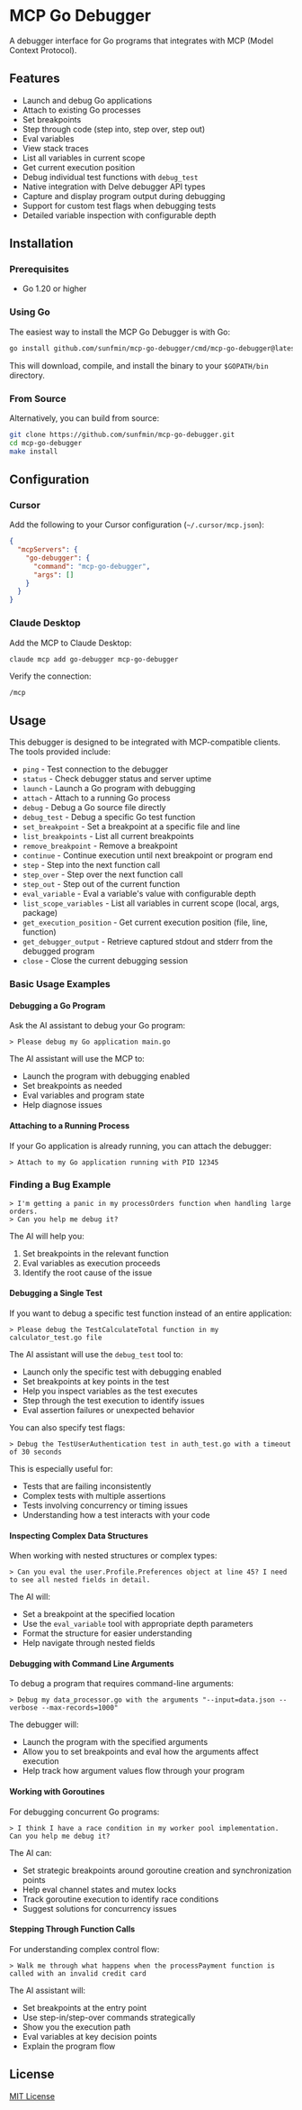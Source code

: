 # MCP Go Debugger

A debugger interface for Go programs that integrates with MCP (Model Context Protocol).

## Features

- Launch and debug Go applications
- Attach to existing Go processes
- Set breakpoints
- Step through code (step into, step over, step out)
- Eval variables
- View stack traces
- List all variables in current scope
- Get current execution position
- Debug individual test functions with `debug_test`
- Native integration with Delve debugger API types
- Capture and display program output during debugging
- Support for custom test flags when debugging tests
- Detailed variable inspection with configurable depth

## Installation

### Prerequisites

- Go 1.20 or higher

### Using Go

The easiest way to install the MCP Go Debugger is with Go:

```bash
go install github.com/sunfmin/mcp-go-debugger/cmd/mcp-go-debugger@latest
```

This will download, compile, and install the binary to your `$GOPATH/bin` directory.

### From Source

Alternatively, you can build from source:

```bash
git clone https://github.com/sunfmin/mcp-go-debugger.git
cd mcp-go-debugger
make install
```

## Configuration

### Cursor

Add the following to your Cursor configuration (`~/.cursor/mcp.json`):

```json
{
  "mcpServers": {
    "go-debugger": {
      "command": "mcp-go-debugger",
      "args": []
    }
  }
}
```

### Claude Desktop

Add the MCP to Claude Desktop:

```bash
claude mcp add go-debugger mcp-go-debugger
```

Verify the connection:
```
/mcp
```

## Usage

This debugger is designed to be integrated with MCP-compatible clients. The tools provided include:

- `ping` - Test connection to the debugger
- `status` - Check debugger status and server uptime
- `launch` - Launch a Go program with debugging
- `attach` - Attach to a running Go process
- `debug` - Debug a Go source file directly
- `debug_test` - Debug a specific Go test function
- `set_breakpoint` - Set a breakpoint at a specific file and line
- `list_breakpoints` - List all current breakpoints
- `remove_breakpoint` - Remove a breakpoint
- `continue` - Continue execution until next breakpoint or program end
- `step` - Step into the next function call
- `step_over` - Step over the next function call
- `step_out` - Step out of the current function
- `eval_variable` - Eval a variable's value with configurable depth
- `list_scope_variables` - List all variables in current scope (local, args, package)
- `get_execution_position` - Get current execution position (file, line, function)
- `get_debugger_output` - Retrieve captured stdout and stderr from the debugged program
- `close` - Close the current debugging session

### Basic Usage Examples

#### Debugging a Go Program

Ask the AI assistant to debug your Go program:
```
> Please debug my Go application main.go
```

The AI assistant will use the MCP to:
- Launch the program with debugging enabled
- Set breakpoints as needed
- Eval variables and program state
- Help diagnose issues

#### Attaching to a Running Process

If your Go application is already running, you can attach the debugger:

```
> Attach to my Go application running with PID 12345
```

### Finding a Bug Example

```
> I'm getting a panic in my processOrders function when handling large orders. 
> Can you help me debug it?
```

The AI will help you:
1. Set breakpoints in the relevant function
2. Eval variables as execution proceeds
3. Identify the root cause of the issue

#### Debugging a Single Test

If you want to debug a specific test function instead of an entire application:

```
> Please debug the TestCalculateTotal function in my calculator_test.go file
```

The AI assistant will use the `debug_test` tool to:
- Launch only the specific test with debugging enabled
- Set breakpoints at key points in the test
- Help you inspect variables as the test executes
- Step through the test execution to identify issues
- Eval assertion failures or unexpected behavior

You can also specify test flags:

```
> Debug the TestUserAuthentication test in auth_test.go with a timeout of 30 seconds
```

This is especially useful for:
- Tests that are failing inconsistently
- Complex tests with multiple assertions
- Tests involving concurrency or timing issues
- Understanding how a test interacts with your code

#### Inspecting Complex Data Structures

When working with nested structures or complex types:

```
> Can you eval the user.Profile.Preferences object at line 45? I need to see all nested fields in detail.
```

The AI will:
- Set a breakpoint at the specified location
- Use the `eval_variable` tool with appropriate depth parameters
- Format the structure for easier understanding
- Help navigate through nested fields

#### Debugging with Command Line Arguments

To debug a program that requires command-line arguments:

```
> Debug my data_processor.go with the arguments "--input=data.json --verbose --max-records=1000"
```

The debugger will:
- Launch the program with the specified arguments
- Allow you to set breakpoints and eval how the arguments affect execution
- Help track how argument values flow through your program

#### Working with Goroutines

For debugging concurrent Go programs:

```
> I think I have a race condition in my worker pool implementation. Can you help me debug it?
```

The AI can:
- Set strategic breakpoints around goroutine creation and synchronization points
- Help eval channel states and mutex locks
- Track goroutine execution to identify race conditions
- Suggest solutions for concurrency issues

#### Stepping Through Function Calls

For understanding complex control flow:

```
> Walk me through what happens when the processPayment function is called with an invalid credit card
```

The AI assistant will:
- Set breakpoints at the entry point
- Use step-in/step-over commands strategically
- Show you the execution path
- Eval variables at key decision points
- Explain the program flow


## License

[MIT License](LICENSE) 